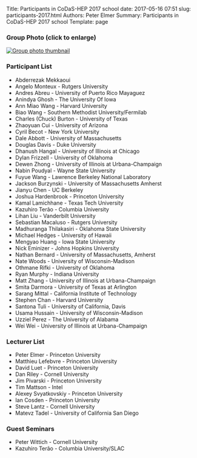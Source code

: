Title: Participants in CoDaS-HEP 2017 school
date: 2017-05-16 07:51
slug: participants-2017.html
Authors: Peter Elmer
Summary: Participants in CoDaS-HEP 2017 school
Template: page

### Group Photo (click to enlarge)

[![Group photo thumbnail](/downloads/codas-hep-2017-group-photo-thumbnail.jpg)](/downloads/codas-hep-2017-group-photo.jpg)

### Participant List

  * Abderrezak Mekkaoui 
  * Angelo Monteux - Rutgers University
  * Andres Abreu - University of Puerto Rico Mayaguez
  * Anindya Ghosh - The University Of Iowa
  * Ann Miao Wang - Harvard University
  * Biao Wang - Southern Methodist University/Fermilab
  * Charles (Chuck) Burton - University of Texas
  * Zhaoyuan Cui - University of Arizona
  * Cyril Becot - New York University
  * Dale Abbott - University of Massachusetts
  * Douglas Davis - Duke University
  * Dhanush Hangal - University of Illinois at Chicago
  * Dylan Frizzell - University of Oklahoma 
  * Dewen Zhong - University of Illinois at Urbana-Champaign
  * Nabin Poudyal - Wayne State University
  * Fuyue Wang - Lawrence Berkeley National Laboratory
  * Jackson Burzynski - University of Massachusetts Amherst
  * Jianyu Chen -  UC Berkeley
  * Joshua Hardenbrook - Princeton University
  * Kamal Lamichhane - Texas Tech University
  * Kazuhiro Terão - Columbia University
  * Lihan Liu -  Vanderbilt University
  * Sebastian Macaluso - Rutgers University
  * Madhuranga Thilakasiri - Oklahoma State University
  * Michael Hedges - University of Hawaii
  * Mengyao Huang - Iowa State University
  * Nick Eminizer - Johns Hopkins University
  * Nathan Bernard - University of Massachusetts, Amherst
  * Nate Woods - University of Wisconsin-Madison
  * Othmane Rifki - University of Oklahoma
  * Ryan Murphy - Indiana University
  * Matt Zhang - University of Illinois at Urbana-Champaign
  * Smita Darmora - University of Texas at Arlington
  * Sarang Mittal - California Institute of Technology
  * Stephen Chan - Harvard University
  * Santona Tuli - University of California, Davis
  * Usama Hussain - University of Wisconsin-Madison
  * Uzziel Perez - The University of Alabama
  * Wei Wei - University of Illinois at Urbana-Champaign

### Lecturer List

  * Peter Elmer - Princeton University
  * Matthieu Lefebvre - Princeton University
  * David Luet - Princeton University
  * Dan Riley - Cornell University
  * Jim Pivarski - Princeton University
  * Tim Mattson - Intel
  * Alexey Svyatkovskiy - Princeton University
  * Ian Cosden - Princeton University
  * Steve Lantz - Cornell University
  * Matevz Tadel - University of California San Diego

### Guest Seminars 

  * Peter Wittich - Cornell University
  * Kazuhiro Terão - Columbia University/SLAC

